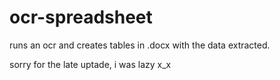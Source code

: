 # ocr-spreadsheet
runs an ocr and creates tables in .docx with the data extracted.


sorry for the late uptade, i was lazy x_x
